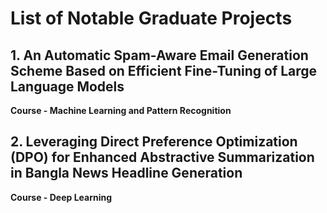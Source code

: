 # List of Notable Graduate Projects

## 1. An Automatic Spam-Aware Email Generation Scheme Based on Efficient Fine-Tuning of Large Language Models
**Course - Machine Learning and Pattern Recognition**

## 2. Leveraging Direct Preference Optimization (DPO) for Enhanced Abstractive Summarization in Bangla News Headline Generation
**Course - Deep Learning**
